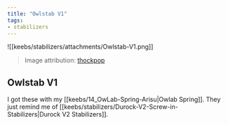 ```yaml
---
title: "Owlstab V1"
tags:
- stabilizers
---
```


![[keebs/stabilizers/attachments/Owlstab-V1.png]]

> Image attribution: [thockpop](https://thockpop.com/product/owlstab-v2-stabilizers/)

## Owlstab V1

I got these with my [[keebs/14_OwLab-Spring-Arisu|Owlab Spring]]. They just remind me of [[keebs/stabilizers/Durock-V2-Screw-in-Stabilizers|Durock V2 Stabilizers]].
